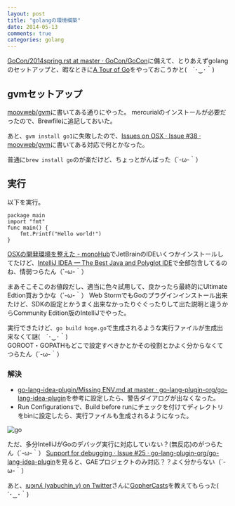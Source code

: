 ```yaml
---
layout: post
title: "golangの環境構築"
date: 2014-05-13
comments: true
categories: golang
---
```


[GoCon/2014spring.rst at master · GoCon/GoCon](https://github.com/GoCon/GoCon/blob/master/2014spring.rst)に備えて、とりあえずgolangのセットアップと、暇なときに[A Tour of Go](http://tour.golang.org/#1)をやっておこうかと(　´･‿･｀)

## gvmセットアップ

[moovweb/gvm](https://github.com/moovweb/gvm)に書いてある通りにやった。
mercurialのインストールが必要だったので、Brewfileに追記しておいた。

あと、`gvm install go1`に失敗したので、[Issues on OSX · Issue #38 · moovweb/gvm](https://github.com/moovweb/gvm/issues/38#issuecomment-39842170)に書いてある対応で何とかなった。

普通に`brew install go`のが楽だけど、ちょっとがんばった（´-ω-｀）

<!-- more -->

## 実行

以下を実行。

```
package main
import "fmt"
func main() {
    fmt.Printf("Hello world!")
}
```

[OSXの開発環境を整えた - monoHub](http://mono0926.com/blog/2014/05/06/renew/)でJetBrainのIDEいくつかインストールしてたけど、[IntelliJ IDEA — The Best Java and Polyglot IDE](http://www.jetbrains.com/idea/)で全部包含してるのね、情弱つらたん（´-ω-｀）

まあそこそこのお値段だし、適当に色々試用して、良かったら最終的にUltimate Edtion買おうかな（´-ω-｀）
Web StormでもGoのプラグインインストール出来たけど、SDKの設定とかうまく出来なかったりぐぐったりして出た説明と違うからCommunity Edition版のIntelliJでやった。

実行できたけど、`go build hoge.go`で生成されるような実行ファイルが生成出来なくて謎(　´･‿･｀)  
GOROOT・GOPATHもどこで設定すべきかとかその役割とかよく分からなくてつらたん（´-ω-｀）


### 解決
- [go-lang-idea-plugin/Missing ENV.md at master · go-lang-plugin-org/go-lang-idea-plugin](https://github.com/go-lang-plugin-org/go-lang-idea-plugin/blob/master/Missing%20ENV.md)を参考に設定したら、警告ダイアログが出なくなった。
- Run Configurationsで、Build before runにチェックを付けてディレクトリをbinに設定したら、実行ファイルも生成されるようになった。

![go](/images/post/go.png)

ただ、多分IntelliJがGoのデバッグ実行に対応していない？(無反応)のがつらたん（´-ω-｀）
[Support for debugging · Issue #25 · go-lang-plugin-org/go-lang-idea-plugin](https://github.com/go-lang-plugin-org/go-lang-idea-plugin/issues/25)を見ると、GAEプロジェクトのみ対応？？よく分からない（´-ω-｀）


あと、[ıɥɔınʎ (yabuchin_y) on Twitter](https://twitter.com/yabuchin_y)さんに[GopherCasts](https://gophercasts.io/)を教えてもらった(　´･‿･｀)
